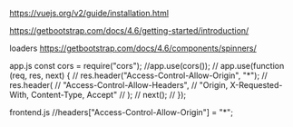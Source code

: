 https://vuejs.org/v2/guide/installation.html
<script type="module">
  import Vue from 'https://cdn.jsdelivr.net/npm/vue@2.6.14/dist/vue.esm.browser.js'
</script>

https://getbootstrap.com/docs/4.6/getting-started/introduction/
<link rel="stylesheet" href="https://cdn.jsdelivr.net/npm/bootstrap@4.6.0/dist/css/bootstrap.min.css" integrity="sha384-B0vP5xmATw1+K9KRQjQERJvTumQW0nPEzvF6L/Z6nronJ3oUOFUFpCjEUQouq2+l" crossorigin="anonymous">

loaders
https://getbootstrap.com/docs/4.6/components/spinners/

app.js
const cors = require("cors");
//app.use(cors());
// app.use(function (req, res, next) {
//   res.header("Access-Control-Allow-Origin", "*");
//   res.header(
//     "Access-Control-Allow-Headers",
//     "Origin, X-Requested-With, Content-Type, Accept"
//   );
//   next();
// });

frontend.js
 //headers["Access-Control-Allow-Origin"] = "*";
